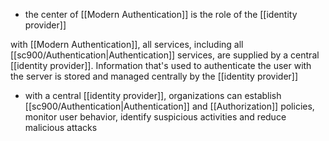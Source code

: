 - the center of [[Modern Authentication]] is the role of the [[identity provider]]

with [[Modern Authentication]], all services, including all [[sc900/Authentication|Authentication]] services, are supplied by a central [[identity provider]]. Information that's used to authenticate the user with the server is stored and managed centrally by the [[identity provider]]
- with a central [[identity provider]], organizations can establish [[sc900/Authentication|Authentication]] and [[Authorization]] policies, monitor user behavior, identify suspicious activities and reduce malicious attacks
